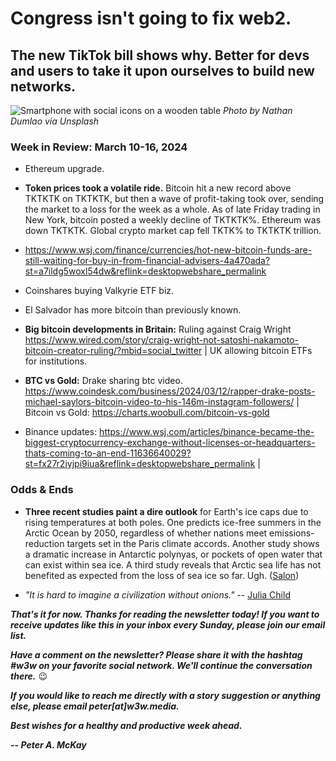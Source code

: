 # Congress isn't going to fix web2.
## The new TikTok bill shows why. Better for devs and users to take it upon ourselves to build new networks.

![Smartphone with social icons on a wooden table](https://w3w.news/img/nathan-dumlao-1920.jpg)
*Photo by Nathan Dumlao via Unsplash*

<!--

Lede item. Should run ~450 words.

**Someone please remind me again.** Why does regulating web2 make more sense than replacing it?

CNOOC port deal example.

- It violates the First Amendment rights of the users.

- The question of who owns a social network is hardly the most important thing that matters. All they have to do is use it to spread disinformation.

- Galloway: "mendacious f*&^ks"

- Farcaster panel as a positive alternative: "You're identity travels with you." Take verbatim from moderator around 19-minute mark at https://www.youtube.com/watch?v=yVNvQpDGu5g

- Shout out Dixon book.

-->

### Week in Review: March 10-16, 2024

- Ethereum upgrade. <!-- Need links -->

- **Token prices took a volatile ride.** Bitcoin hit a new record above TKTKTK on TKTKTK, but then a wave of profit-taking took over, sending the market to a loss for the week as a whole. As of late Friday trading in New York, bitcoin posted a weekly decline of TKTKTK%. Ethereum was down TKTKTK. Global crypto market cap fell TKTK% to TKTKTK trillion.

- https://www.wsj.com/finance/currencies/hot-new-bitcoin-funds-are-still-waiting-for-buy-in-from-financial-advisers-4a470ada?st=a7ildg5woxl54dw&reflink=desktopwebshare_permalink

- Coinshares buying Valkyrie ETF biz. <!-- Need link -->

- El Salvador has more bitcoin than previously known. <!-- Need link -->

- **Big bitcoin developments in Britain:** Ruling against Craig Wright https://www.wired.com/story/craig-wright-not-satoshi-nakamoto-bitcoin-creator-ruling/?mbid=social_twitter | UK allowing bitcoin ETFs for institutions. <!-- Need link -->

- **BTC vs Gold:** Drake sharing btc video. https://www.coindesk.com/business/2024/03/12/rapper-drake-posts-michael-saylors-bitcoin-video-to-his-146m-instagram-followers/ | Bitcoin vs Gold: https://charts.woobull.com/bitcoin-vs-gold

- Binance updates: https://www.wsj.com/articles/binance-became-the-biggest-cryptocurrency-exchange-without-licenses-or-headquarters-thats-coming-to-an-end-11636640029?st=fx27r2iyjpi9iua&reflink=desktopwebshare_permalink |

### Odds & Ends

- **Three recent studies paint a dire outlook** for Earth's ice caps due to rising temperatures at both poles. One predicts ice-free summers in the Arctic Ocean by 2050, regardless of whether nations meet emissions-reduction targets set in the Paris climate accords. Another study shows a dramatic increase in Antarctic polynyas, or pockets of open water that can exist within sea ice. A third study reveals that Arctic sea life has not benefited as expected from the loss of sea ice so far. Ugh. ([Salon](https://www.salon.com/2024/03/11/earths-ice-caps-are-in-serious-trouble-three-new-studies-reveal-how-the-damage-is/))

- *"It is hard to imagine a civilization without onions."* -- [Julia Child](https://www.salon.com/2024/03/11/common-but-not-ordinary-why-its-hard-to-imagine-a-civilization-without-onions/)

_**That's it for now. Thanks for reading the newsletter today! If you want to receive updates like this in your inbox every Sunday, please join our email list.**_

_**Have a comment on the newsletter? Please share it with the hashtag #w3w on your favorite social network. We'll continue the conversation there.**_ 😉

_**If you would like to reach me directly with a story suggestion or anything else, please email peter[at]w3w.media.**_

_**Best wishes for a healthy and productive week ahead.**_  

_**-- Peter A. McKay**_  
